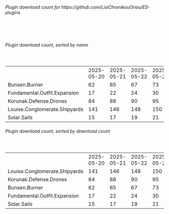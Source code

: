 <h6>Plugin download count for https://github.com/LixiChronikouOriou/ES-plugins</h6><br>
<br>
<h6>Plugin download count, sorted by name</h6><sub><sup><br>
<table>
	<tr>
		<td></td>
		<td>2025-05-20</td>
		<td>2025-05-21</td>
		<td>2025-05-22</td>
		<td>2025-05-23</td>
		<td>2025-05-24</td>
		<td>2025-05-25</td>
		<td>2025-05-26</td>
		<td>today +</td>
	</tr>
	<tr>
		<td>Bunsen.Burner</td>
		<td>62</td>
		<td>65</td>
		<td>67</td>
		<td>73</td>
		<td>73</td>
		<td>73</td>
		<td>73</td>
		<td></td>
	</tr>
	<tr>
		<td>Fundamental.Outfit.Expansion</td>
		<td>17</td>
		<td>22</td>
		<td>24</td>
		<td>30</td>
		<td>30</td>
		<td>30</td>
		<td>32</td>
		<td>+ 2</td>
	</tr>
	<tr>
		<td>Korunak.Defense.Drones</td>
		<td>84</td>
		<td>88</td>
		<td>90</td>
		<td>95</td>
		<td>95</td>
		<td>95</td>
		<td>95</td>
		<td></td>
	</tr>
	<tr>
		<td>Louise.Conglomerate.Shipyards</td>
		<td>141</td>
		<td>146</td>
		<td>148</td>
		<td>150</td>
		<td>150</td>
		<td>150</td>
		<td>150</td>
		<td></td>
	</tr>
	<tr>
		<td>Solar.Sails</td>
		<td>15</td>
		<td>17</td>
		<td>19</td>
		<td>21</td>
		<td>21</td>
		<td>21</td>
		<td>21</td>
		<td></td>
	</tr>
</table>
</sub></sup>
<h6>Plugin download count, sorted by download count</h6><sub><sup><br>
<table>
	<tr>
		<td></td>
		<td>2025-05-20</td>
		<td>2025-05-21</td>
		<td>2025-05-22</td>
		<td>2025-05-23</td>
		<td>2025-05-24</td>
		<td>2025-05-25</td>
		<td>2025-05-26</td>
		<td>today +</td>
	</tr>
	<tr>
		<td>Louise.Conglomerate.Shipyards</td>
		<td>141</td>
		<td>146</td>
		<td>148</td>
		<td>150</td>
		<td>150</td>
		<td>150</td>
		<td>150</td>
		<td></td>
	</tr>
	<tr>
		<td>Korunak.Defense.Drones</td>
		<td>84</td>
		<td>88</td>
		<td>90</td>
		<td>95</td>
		<td>95</td>
		<td>95</td>
		<td>95</td>
		<td></td>
	</tr>
	<tr>
		<td>Bunsen.Burner</td>
		<td>62</td>
		<td>65</td>
		<td>67</td>
		<td>73</td>
		<td>73</td>
		<td>73</td>
		<td>73</td>
		<td></td>
	</tr>
	<tr>
		<td>Fundamental.Outfit.Expansion</td>
		<td>17</td>
		<td>22</td>
		<td>24</td>
		<td>30</td>
		<td>30</td>
		<td>30</td>
		<td>32</td>
		<td>+ 2</td>
	</tr>
	<tr>
		<td>Solar.Sails</td>
		<td>15</td>
		<td>17</td>
		<td>19</td>
		<td>21</td>
		<td>21</td>
		<td>21</td>
		<td>21</td>
		<td></td>
	</tr>
</table>
</sub></sup>
